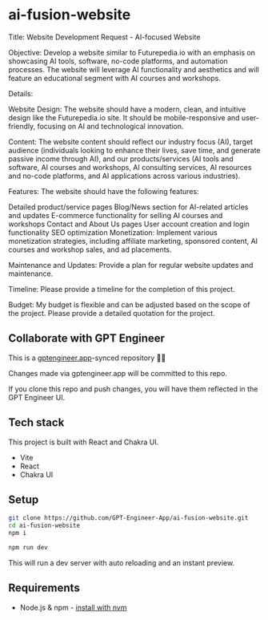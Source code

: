 # ai-fusion-website

Title: Website Development Request - AI-focused Website

Objective: Develop a website similar to Futurepedia.io with an emphasis on showcasing AI tools, software, no-code platforms, and automation processes. The website will leverage AI functionality and aesthetics and will feature an educational segment with AI courses and workshops.

Details:

Website Design: The website should have a modern, clean, and intuitive design like the Futurepedia.io site. It should be mobile-responsive and user-friendly, focusing on AI and technological innovation.

Content: The website content should reflect our industry focus (AI), target audience (individuals looking to enhance their lives, save time, and generate passive income through AI), and our products/services (AI tools and software, AI courses and workshops, AI consulting services, AI resources and no-code platforms, and AI applications across various industries).

Features: The website should have the following features:

Detailed product/service pages
Blog/News section for AI-related articles and updates
E-commerce functionality for selling AI courses and workshops
Contact and About Us pages
User account creation and login functionality
SEO optimization
Monetization: Implement various monetization strategies, including affiliate marketing, sponsored content, AI courses and workshop sales, and ad placements.

Maintenance and Updates: Provide a plan for regular website updates and maintenance.

Timeline: Please provide a timeline for the completion of this project.

Budget: My budget is flexible and can be adjusted based on the scope of the project. Please provide a detailed quotation for the project.

## Collaborate with GPT Engineer

This is a [gptengineer.app](https://gptengineer.app)-synced repository 🌟🤖

Changes made via gptengineer.app will be committed to this repo.

If you clone this repo and push changes, you will have them reflected in the GPT Engineer UI.

## Tech stack

This project is built with React and Chakra UI.

- Vite
- React
- Chakra UI

## Setup

```sh
git clone https://github.com/GPT-Engineer-App/ai-fusion-website.git
cd ai-fusion-website
npm i
```

```sh
npm run dev
```

This will run a dev server with auto reloading and an instant preview.

## Requirements

- Node.js & npm - [install with nvm](https://github.com/nvm-sh/nvm#installing-and-updating)
